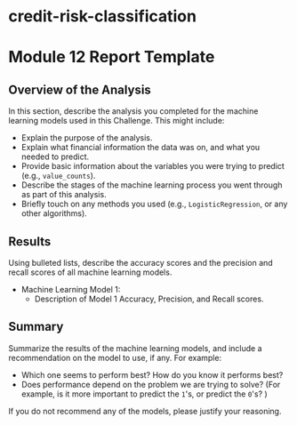 # credit-risk-classification

# Module 12 Report Template

## Overview of the Analysis

In this section, describe the analysis you completed for the machine learning models used in this Challenge. This might include:

* Explain the purpose of the analysis.
* Explain what financial information the data was on, and what you needed to predict.
* Provide basic information about the variables you were trying to predict (e.g., `value_counts`).
* Describe the stages of the machine learning process you went through as part of this analysis.
* Briefly touch on any methods you used (e.g., `LogisticRegression`, or any other algorithms).

## Results

Using bulleted lists, describe the accuracy scores and the precision and recall scores of all machine learning models.

* Machine Learning Model 1:
    * Description of Model 1 Accuracy, Precision, and Recall scores.

## Summary

Summarize the results of the machine learning models, and include a recommendation on the model to use, if any. For example:

* Which one seems to perform best? How do you know it performs best?
* Does performance depend on the problem we are trying to solve? (For example, is it more important to predict the `1`'s, or predict the `0`'s? )

If you do not recommend any of the models, please justify your reasoning.
